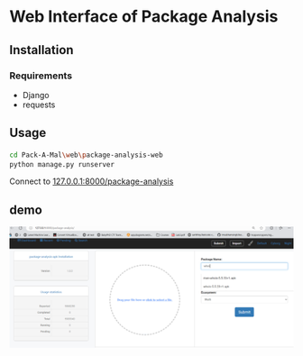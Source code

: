 # Web Interface of Package Analysis

## Installation

### Requirements
- Django
- requests

## Usage

```bash
cd Pack-A-Mal\web\package-analysis-web
python manage.py runserver
```

Connect to [127.0.0.1:8000/package-analysis](http://127.0.0.1:8000/package-analysis)

## demo

![alt text](images/dashboard.png)
